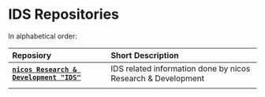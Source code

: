 # IDS Repositories

In alphabetical order:

|**Reposiory**| Short Description
|:---|:---|
|**[`nicos Research & Development "IDS"`](https://github.com/nicosResearchAndDevelopment/nrd-ids)**| IDS related information done by nicos Research & Development
|||